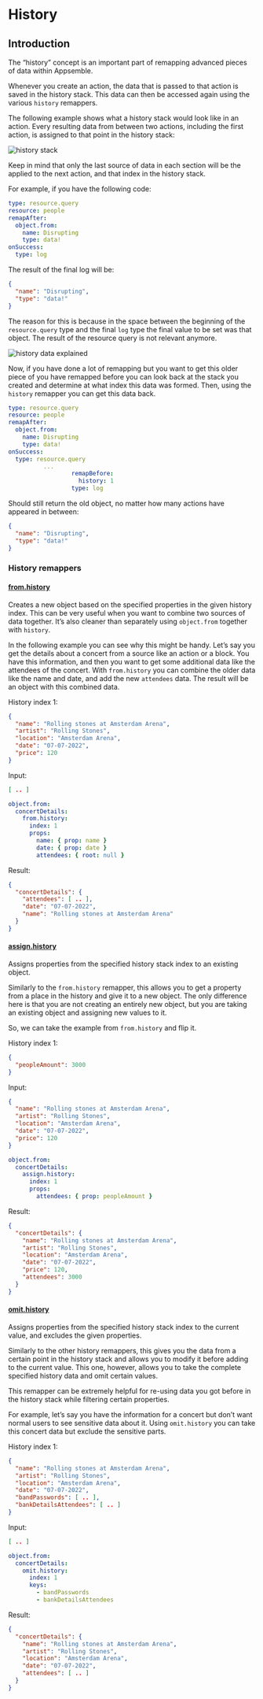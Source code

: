# History

## Introduction

The “history” concept is an important part of remapping advanced pieces of data within Appsemble.

Whenever you create an action, the data that is passed to that action is saved in the history stack.
This data can then be accessed again using the various `history` remappers.

The following example shows what a history stack would look like in an action. Every resulting data
from between two actions, including the first action, is assigned to that point in the history
stack:

![history stack](../../config/assets/remapper-tutorial/history-stack.jpg 'History stack visualisation')

Keep in mind that only the last source of data in each section will be the applied to the next
action, and that index in the history stack.

For example, if you have the following code:

```yaml
type: resource.query
resource: people
remapAfter:
  object.from:
    name: Disrupting
    type: data!
onSuccess:
  type: log
```

The result of the final log will be:

```json
{
  "name": "Disrupting",
  "type": "data!"
}
```

The reason for this is because in the space between the beginning of the `resource.query` type and
the final `log` type the final value to be set was that object. The result of the resource query is
not relevant anymore.

![history data explained](../../config/assets/remapper-tutorial/history-data-assigning-explained.png 'History data explained')

Now, if you have done a lot of remapping but you want to get this older piece of you have remapped
before you can look back at the stack you created and determine at what index this data was formed.
Then, using the `history` remapper you can get this data back.

```yaml
type: resource.query
resource: people
remapAfter:
  object.from:
    name: Disrupting
    type: data!
onSuccess:
  type: resource.query
          ...
                  remapBefore:
                    history: 1
                  type: log
```

Should still return the old object, no matter how many actions have appeared in between:

```json
{
  "name": "Disrupting",
  "type": "data!"
}
```

### History remappers

#### [from.history](/docs/reference/remapper#from.history)

Creates a new object based on the specified properties in the given history index. This can be very
useful when you want to combine two sources of data together. It’s also cleaner than separately
using `object.from` together with `history`.

In the following example you can see why this might be handy. Let’s say you get the details about a
concert from a source like an action or a block. You have this information, and then you want to get
some additional data like the attendees of the concert. With `from.history` you can combine the
older data like the name and date, and add the new `attendees` data. The result will be an object
with this combined data.

History index 1:

```json
{
  "name": "Rolling stones at Amsterdam Arena",
  "artist": "Rolling Stones",
  "location": "Amsterdam Arena",
  "date": "07-07-2022",
  "price": 120
}
```

Input:

```json
[ .. ]
```

```yaml
object.from:
  concertDetails:
    from.history:
      index: 1
      props:
        name: { prop: name }
        date: { prop: date }
        attendees: { root: null }
```

Result:

```json
{
  "concertDetails": {
    "attendees": [ .. ],
    "date": "07-07-2022",
    "name": "Rolling stones at Amsterdam Arena"
  }
}
```

#### [assign.history](/docs/reference/remapper#assign.history)

Assigns properties from the specified history stack index to an existing object.

Similarly to the `from.history` remapper, this allows you to get a property from a place in the
history and give it to a new object. The only difference here is that you are not creating an
entirely new object, but you are taking an existing object and assigning new values to it.

So, we can take the example from `from.history` and flip it.

History index 1:

```json
{
  "peopleAmount": 3000
}
```

Input:

```json
{
  "name": "Rolling stones at Amsterdam Arena",
  "artist": "Rolling Stones",
  "location": "Amsterdam Arena",
  "date": "07-07-2022",
  "price": 120
}
```

```yaml
object.from:
  concertDetails:
    assign.history:
      index: 1
      props:
        attendees: { prop: peopleAmount }
```

Result:

```json
{
  "concertDetails": {
    "name": "Rolling stones at Amsterdam Arena",
    "artist": "Rolling Stones",
    "location": "Amsterdam Arena",
    "date": "07-07-2022",
    "price": 120,
    "attendees": 3000
  }
}
```

#### [omit.history](/docs/reference/remapper#omit.history)

Assigns properties from the specified history stack index to the current value, and excludes the
given properties.

Similarly to the other history remappers, this gives you the data from a certain point in the
history stack and allows you to modify it before adding to the current value. This one, however,
allows you to take the complete specified history data and omit certain values.

This remapper can be extremely helpful for re-using data you got before in the history stack while
filtering certain properties.

For example, let’s say you have the information for a concert but don’t want normal users to see
sensitive data about it. Using `omit.history` you can take this concert data but exclude the
sensitive parts.

History index 1:

```json
{
  "name": "Rolling stones at Amsterdam Arena",
  "artist": "Rolling Stones",
  "location": "Amsterdam Arena",
  "date": "07-07-2022",
  "bandPasswords": [ .. ],
  "bankDetailsAttendees": [ .. ]
}
```

Input:

```json
[ .. ]
```

```yaml
object.from:
  concertDetails:
    omit.history:
      index: 1
      keys:
        - bandPasswords
        - bankDetailsAttendees
```

Result:

```json
{
  "concertDetails": {
    "name": "Rolling stones at Amsterdam Arena",
    "artist": "Rolling Stones",
    "location": "Amsterdam Arena",
    "date": "07-07-2022",
    "attendees": [ .. ]
  }
}
```
